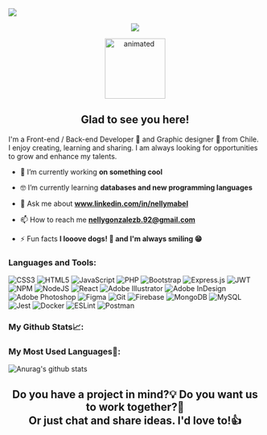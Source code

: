 <img align="center" src="https://i.ibb.co/rFsjpkw/gh-banner.png" />
 <!-- retro visitor counter -->
 <p align="center"> 
  <img src="https://profile-counter.glitch.me/NellyGonzalezB/count.svg" />
 </p>
 <p align="center">
  <img src="https://media.giphy.com/media/vFKqnCdLPNOKc/giphy.gif" alt="animated" width="120px" />
</p>

<h2 align="center">Glad to see you here!</h2>

I'm a Front-end / Back-end Developer 🚀 and Graphic designer 🎨  from Chile. I enjoy creating, learning and sharing. I am always looking for opportunities to grow and enhance my talents.

- 🔭 I’m currently working **on something cool**

- 🤓 I’m currently learning **databases and new programming languages**

- 💬 Ask me about **www.linkedin.com/in/nellymabel**

- 📫 How to reach me **nellygonzalezb.92@gmail.com**

- ⚡ Fun facts **I looove dogs! 🐶 and I'm always smiling 😁**


<h3 align="left">Languages and Tools:</h3>

![CSS3](https://img.shields.io/badge/css3-%231572B6.svg?style=for-the-badge&logo=css3&logoColor=white)
![HTML5](https://img.shields.io/badge/html5-%23E34F26.svg?style=for-the-badge&logo=html5&logoColor=white)
![JavaScript](https://img.shields.io/badge/javascript-%23323330.svg?style=for-the-badge&logo=javascript&logoColor=%23F7DF1E)
![PHP](https://img.shields.io/badge/php-%23777BB4.svg?style=for-the-badge&logo=php&logoColor=white)
![Bootstrap](https://img.shields.io/badge/bootstrap-%23563D7C.svg?style=for-the-badge&logo=bootstrap&logoColor=white)
![Express.js](https://img.shields.io/badge/express.js-%23404d59.svg?style=for-the-badge&logo=express&logoColor=%2361DAFB)
![JWT](https://img.shields.io/badge/JWT-black?style=for-the-badge&logo=JSON%20web%20tokens)
![NPM](https://img.shields.io/badge/NPM-%23000000.svg?style=for-the-badge&logo=npm&logoColor=white)
![NodeJS](https://img.shields.io/badge/node.js-6DA55F?style=for-the-badge&logo=node.js&logoColor=white)
![React](https://img.shields.io/badge/react-%2320232a.svg?style=for-the-badge&logo=react&logoColor=%2361DAFB)
![Adobe Illustrator](https://img.shields.io/badge/adobeillustrator-%23FF9A00.svg?style=for-the-badge&logo=adobeillustrator&logoColor=white)
![Adobe InDesign](https://img.shields.io/badge/Adobe%20InDesign-49021F?style=for-the-badge&logo=adobeindesign&logoColor=white)
![Adobe Photoshop](https://img.shields.io/badge/adobephotoshop-%2331A8FF.svg?style=for-the-badge&logo=adobephotoshop&logoColor=white)
![Figma](https://img.shields.io/badge/figma-%23F24E1E.svg?style=for-the-badge&logo=figma&logoColor=white)
![Git](https://img.shields.io/badge/git-%23F05033.svg?style=for-the-badge&logo=git&logoColor=white)
![Firebase](https://img.shields.io/badge/firebase-%23039BE5.svg?style=for-the-badge&logo=firebase)
![MongoDB](https://img.shields.io/badge/MongoDB-%234ea94b.svg?style=for-the-badge&logo=mongodb&logoColor=white)
![MySQL](https://img.shields.io/badge/mysql-%2300f.svg?style=for-the-badge&logo=mysql&logoColor=white)
![Jest](https://img.shields.io/badge/-jest-%23C21325?style=for-the-badge&logo=jest&logoColor=white)
![Docker](https://img.shields.io/badge/docker-%230db7ed.svg?style=for-the-badge&logo=docker&logoColor=white)
![ESLint](https://img.shields.io/badge/ESLint-4B3263?style=for-the-badge&logo=eslint&logoColor=white)
![Postman](https://img.shields.io/badge/Postman-FF6C37?style=for-the-badge&logo=postman&logoColor=white)
 
 


<h3 align="left">My Github Stats📈:</h3> 






<h3 align="left">My Most Used Languages💛:</h3> 

![Anurag's github stats](https://github-readme-stats.vercel.app/api?username=anuraghazra&theme=radicalk&show_icons=true)



<h2 align="center">Do you have a project in mind?💡 Do you want us to work together?📝<br>
Or just chat and share ideas. I'd love to!👍</h2>



